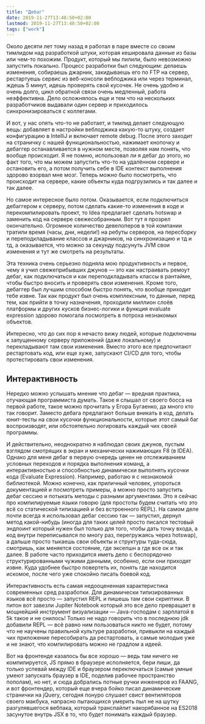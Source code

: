 ```yaml
---
title: "Дебаг"
date: 2019-11-27T13:48:50+02:00
lastmod: 2019-11-27T13:48:50+02:00
tags: ["work"]
---
```


Около десяти лет тому назад я работал в паре вместе со своим тимлидом над разработкой штуки, которая кешировала данные из базы или чем-то похожим. Продукт, который мы пилили, было невозможно запустить локально. Процесс разработки был следующим: делаешь изменения, собираешь джарник, закидываешь его по FTP на сервер, рестартуешь сервис из веб-консоли веблоджика или через терминал, ждешь 5 минут, идешь проверять свой кусочек. Не очень удобно и очень долго, цикл обратной связи очень медленный, работа неэффективна. Дело осложнялось еще и тем что на нескольких разработчиков выдавали один сервер и приходилось синхронизироваться с коллегами.

И вот, у нас опять что-то не работает, и тимлид делает следующую вещь: добавляет в настройки веблоджика какую-то штуку, создает конфигурацию в IntelliJ и включает remote debug. После этого заходит на страничку с нашей функциональностью, нажимает кнопочку и дебаггер останавливается в нужном месте, позволяя нам понять, что вообще происходит. Я не помню, использовал ли я дебаг до этого, но факт того, что мы можем запустить что-то на удалённом сервере и остановить его, а потом получить себе в IDE контекст выполнения здорово взорвал мне мозг. Теперь можно было посмотреть, что происходит на сервере, какие объекты куда подгрузились и так далее и так далее.

Но самое интересное было потом. Оказывается, если подключиться дебаггером к серверу, потом сделать какие-то изменения в коде и перекомпилировать проект, то Idea предлагает сделать hotswap и заменить код на сервере свежесобранным. Вот тут я прозрел окончательно. Огромное количество девелоперов в той компании тратили время (часы, дни, недели!) на ребуты серверов, на пересборку и переподкладывание классов и джарников, на синхронизацию и тд и тд, а оказывается, что можно за секунду подсунуть JVM свои изменения и тут же смотреть на результаты.

Эта техника очень серьезно подняла мою продуктивность и первое, чему я учил свежеприбывших джунов — это как настраивать ремоут дебаг, как подключаться и как переподкладывать классы в рантайме, чтобы быстро вносить и проверять свои изменения. Кроме того, дебаггер был лучшим способом быстро понять, что вообще приходит тебе извне. Так как продукт был очень комплексным, то данные, перед тем, как прийти в точку назначения, проходили миллион слоёв платформы и других кусков бизнес-логики и функция evaluate expression здорово помогала посмотреть в потроха незнакомых объектов.

Интересно, что до сих пор я нечасто вижу людей, которые подключены к запущенному серверу приложений (даже локальному) и перекладывают там свои изменения. Вместо этого все предпочитают рестартовать код, или еще хуже, запускают CI/CD для того, чтобы протестировать свои изменения.

## Интерактивность

Нередко можно услышать мнение что дебаг — вредная практика, отучающая программиста думать. Такое я слышал от своего босса на первой работе, такое можно прочитать у Егора Бугаенко, да много кто так говорит. Заместо дебага предлагают больше вникать в код, делать юнит-тесты на свои кусочки функциональности, которые этот самый баг воспроизводят, или обстоятельно логировать каждый чих своей программы. 

И действительно, неоднократно я наблюдал своих джунов, пустым взглядом смотрящих в экран и механически нажимающих F8 (в IDEA). Однако для меня дебаг в первую очередь ценен не отслеживанием условных переходов и порядка выполнения команд, а интерактивностью и способностью динамически выполнять кусочки кода (Evaluate Expression). Например, работаю я с незнакомой библиотекой. Можно конечно, как приличный человек, упороться документацией и посмотреть примеры, а можно просто запустить дебаг сессию и потыкать методы с разными аргументами. Это я сейчас про компилируемые языки говорю (для простоты будем считать что это всё со статической типизацией и без встроенного REPL). На самом деле почти всегда я использовал дебаг сессию так — запустил, дернул метод какой-нибудь (иногда для таких целей просто писался тестовый эндпоинт который нужен был только для того, чтобы дать точку входа, а код внутри переписывался по многу раз, перегружаясь через hotswap), а дальше просто тыкаешь свои объекты и структуры туда-сюда, смотришь, как меняется состояние, где эксепшн а где все ок и так далее. В работе часто приходится иметь дело с беспорядочно структурированными чужими данными, особенно, если они приходят извне. Куда удобнее быстро повертеть их, понять где находится искомое, после чего уже спокойно писать боевой код.

Интерактивность есть самая недооцененная характеристика современных сред разработки. Для динамически типизированных языков всё просто — запустил REPL и пишешь там свои скриптики. В питон вот завезли Jupiter Notebook который это все дело превращает в мощнейший инструмент визуализации — Java-господам с зарплатой в 5k такое и не снилось! Только не надо говорить что в последнюю jdk добавили REPL — всё равно ним пользоваться никто не будет, потому что не научены правильной культуре разработки, привыкли на каждый чих приложение пересобирать да рестартовать, а самые молодые уже и не знают, что компилировать можно не градлом а идеей. 

Вот на фронтенде казалось бы все хорошо — ведь там ничего не компилируется, JS прямо в браузере исполняется, бери пиши, да только успевай между IDE и браузером переключаться (самые умные умеют запускать браузер в IDE, поделив рабочее пространство пополам), но нет, и сюда добрались потные ручки инженеров из FAANG, и вот фронтендер, который еще вчера бойко писал динамические странички на jQuery, сегодня понуро слушает свист вентиляторов своего макбука, напрасно пытающихся умерить пыл не на шутку разгулявшегося вебпака, который транспайлит накорябанное на ES2018 засунутое внутрь JSX в то, что будет понимать каждый браузер.

